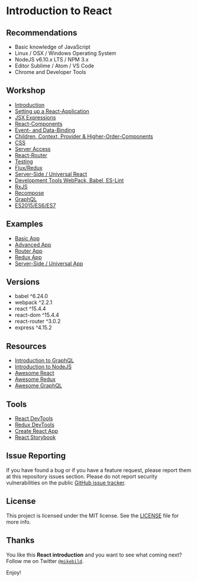 # Introduction to React

## Recommendations

* Basic knowledge of JavaScript
* Linux / OSX / Windows Operating System
* NodeJS v6.10.x LTS / NPM 3.x
* Editor Sublime / Atom / VS Code
* Chrome and Developer Tools

## Workshop

* [Introduction](1-introduction.md)
* [Setting up a React-Application](2-setup.md)
* [JSX Expressions](3-jsx.md)
* [React-Components](4-react-components.md)
* [Event- and Data-Binding](5-event-bindings.md)
* [Children, Context, Provider & Higher-Order-Components](6-extended.md)
* [CSS](7-css.md)
* [Server Access](8-server-access.md)
* [React-Router](9-router.md)
* [Testing](10-testing.md)
* [Flux/Redux](11-redux.md)
* [Server-Side / Universal React](12-ssr.md)
* [Development Tools WebPack, Babel, ES-Lint](13-dev-tools.md)
* [RxJS](14-rxjs.md)
* [Recompose](15-recompose.md)
* [GraphQL](16-graphql.md)
* [ES2015/ES6/ES7](17-ecma.md)

## Examples

* [Basic App](examples/basic-app/README.md)
* [Advanced App](examples/advanced-app/README.md)
* [Router App](examples/router-app/README.md)
* [Redux App](examples/redux-app/README.md)
* [Server-Side / Universal App](examples/ssr-app/README.md)

## Versions

* babel ^6.24.0
* webpack ^2.2.1
* react ^15.4.4
* react-dom ^15.4.4
* react-router ^3.0.2
* express ^4.15.2

## Resources

* [Introduction to GraphQL](https://github.com/MikeBild/introduction-graphql)
* [Introduction to NodeJS](https://github.com/MikeBild/introduction-nodejs)
* [Awesome React](https://github.com/enaqx/awesome-react)
* [Awesome Redux](https://github.com/xgrommx/awesome-redux)
* [Awesome GraphQL](https://github.com/chentsulin/awesome-graphql)

## Tools

* [React DevTools](https://chrome.google.com/webstore/detail/react-developer-tools/fmkadmapgofadopljbjfkapdkoienihi)
* [Redux DevTools](https://chrome.google.com/webstore/detail/redux-devtools/lmhkpmbekcpmknklioeibfkpmmfibljd)
* [Create React App](https://github.com/facebookincubator/create-react-app)
* [React Storybook](https://getstorybook.io/)

## Issue Reporting

If you have found a bug or if you have a feature request, please report them at this repository issues section. Please do not report security vulnerabilities on the public [GitHub issue tracker](https://github.com/MikeBild/introduction-react/issues).

## License

This project is licensed under the MIT license. See the [LICENSE](LICENSE) file for more info.

## Thanks

You like this __React introduction__ and you want to see what coming next? Follow me on Twitter [`@mikebild`](https://twitter.com/mikebild).

Enjoy!